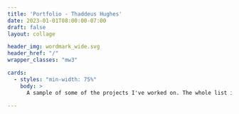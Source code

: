 ```yaml
---
title: 'Portfolio - Thaddeus Hughes'
date: 2023-01-01T08:00:00-07:00
draft: false
layout: collage

header_img: wordmark_wide.svg
header_href: "/"
wrapper_classes: "mw3"

cards:
  - styles: "min-width: 75%"
    body: >
      A sample of some of the projects I've worked on. The whole list is way too long... (and some of it, under NDAs)

---
```


